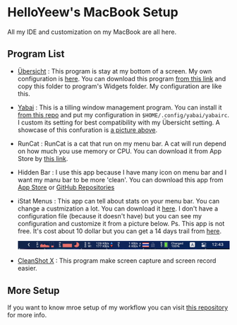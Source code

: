 # HelloYeew's MacBook Setup

All my IDE and customization on my MacBook are all here.

## Program List

- [Übersicht](/Übersicht%20Widgets) : This program is stay at my bottom of a screen. My own configuration is [here](/Übersicht%20Widgets). You can download this program [from this link](https://tracesof.net/uebersicht/) and copy this folder to program's Widgets folder. My configuration are like this.

<!--   **Desktop Screen :** -->

<!--   ![Übersicht Desktop](readme-images/ubersicht-desktop2.png) -->

<!--   **With Windows opened and manage windows size by Yabai :** -->

<!--   ![Übersicht Windows](readme-images/ubersicht-windows2.png) -->

- [Yabai](/yabai) : This is a tilling window management program. You can install it [from this repo](https://github.com/koekeishiya/yabai) and put my configuration in ```$HOME/.config/yabai/yabairc```. I custom its setting for best compatibility with my Übersicht setting. A showcase of this confuration is [a picture above](readme-images/ubersicht.png).

- RunCat : RunCat is a cat that run on my menu bar. A cat will run depend on how much you use memory or CPU. You can download it from App Store by [this link](https://apps.apple.com/th/app/runcat/id1429033973?mt=12).

- Hidden Bar : I use this app because I have many icon on menu bar and I want my manu bar to be more 'clean'. You can download this app from [App Store](https://apps.apple.com/app/hidden-bar/id1452453066) or [GitHub Repositories](https://github.com/dwarvesf/hidden)

- iStat Menus : This app can tell about stats on your menu bar. You can change a custmization a lot. You can download it [here](https://apps.apple.com/th/app/istat-menus/id1319778037?mt=12). I don't have a configuration file (because it doesn't have) but you can see my configuration and customize it from a picture below. Ps. This app is not free. It's cost about 10 dollar but you can get a 14 days trail from [here](https://bjango.com/mac/istatmenus/).

  ![iStat Menus configuration](readme-images/istat.png)

- [CleanShot X](https://cleanshot.com/) : This program make screen capture and screen record easier.

## More Setup

If you want to know mroe setup of my workflow you can visit [this repository](https://github.com/HelloYeew/workflow-setup) for more info.
